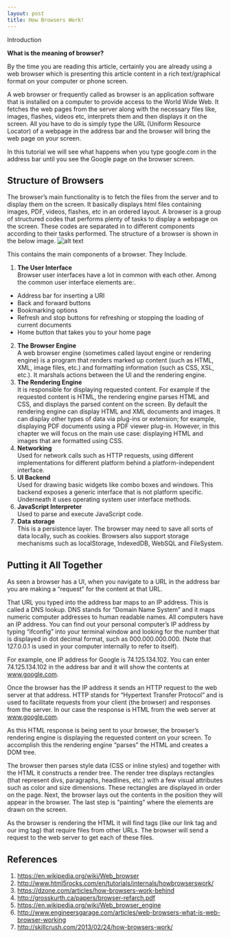 ```yaml
---
layout: post
title: How Browsers Work!
---
```


Introduction<br>

**What is the meaning of browser?**<br>

By the time you are reading this article, certainly you are already using a web browser which is presenting this article content in a rich text/graphical format on your computer or phone screen.

A web browser or frequently called as browser is an application software that is installed on a computer to provide access to the World Wide Web. It fetches the web pages from the server along with the necessary files like, images, flashes, videos etc, interprets them and then displays it on the screen. All you have to do is simply type the URL (Uniform Resource Locator) of a webpage in the address bar and the browser will bring the web page on your screen.

In this tutorial we will see what happens when you type google.com in the address bar until you see the Google page on the browser screen.

## Structure of Browsers
The browser’s main functionality is to fetch the files from the server and to display them on the screen. It basically displays html files containing images, PDF, videos, flashes, etc in an ordered layout. A browser is a group of structured codes that performs plenty of tasks to display a webpage on the screen. These codes are separated in to different components according to their tasks performed. The structure of a browser is shown in the below image.
![alt text](http://www.engineersgarage.com/sites/default/files/imagecache/Original/wysiwyg_imageupload/28714/Architecture-of-Web-Browser.gif "Structure of Browsers")

This contains the main components of a browser. They Include.

1. **The User Interface**<br>Browser user interfaces have a lot in common with each other. Among the common user interface elements are:.
  * Address bar for inserting a URI
  * Back and forward buttons
  * Bookmarking options
  * Refresh and stop buttons for refreshing or stopping the loading of current documents
  * Home button that takes you to your home page
2. **The Browser Engine**<br>A web browser engine (sometimes called layout engine or rendering engine) is a program that renders marked up content (such as HTML, XML, image files, etc.) and formatting information (such as CSS, XSL, etc.). It marshals actions between the UI and the rendering engine.
3. **The Rendering Engine**<br>It is responsible for displaying requested content. For example if the requested content is HTML, the rendering engine parses HTML and CSS, and displays the parsed content on the screen. By default the rendering engine can display HTML and XML documents and images. It can display other types of data via plug-ins or extension; for example, displaying PDF documents using a PDF viewer plug-in. However, in this chapter we will focus on the main use case: displaying HTML and images that are formatted using CSS.
4. **Networking**<br>Used for network calls such as HTTP requests, using different implementations for different platform behind a platform-independent interface.
5. **UI Backend**<br>Used for drawing basic widgets like combo boxes and windows. This backend exposes a generic interface that is not platform specific. Underneath it uses operating system user interface methods.
6. **JavaScript Interpreter**<br>Used to parse and execute JavaScript code.
7. **Data storage**<br>This is a persistence layer. The browser may need to save all sorts of data locally, such as cookies. Browsers also support storage mechanisms such as localStorage, IndexedDB, WebSQL and FileSystem.

## Putting it All Together
As seen a browser has a UI, when you navigate to a URL in the address bar you are making a “request” for the content at that URL.

That URL you typed into the address bar maps to an IP address. This is called a DNS lookup. DNS stands for “Domain Name System” and it maps numeric computer addresses to human readable names. All computers have an IP address. You can find out your personal computer’s IP address by typing “ifconfig” into your terminal window and looking for the number that is displayed in dot decimal format, such as 000.000.000.000. (Note that 127.0.0.1 is used in your computer internally to refer to itself).

For example, one IP address for Google is 74.125.134.102. You can enter 74.125.134.102 in the address bar and it will show the contents at www.google.com.

Once the browser has the IP address it sends an HTTP request to the web server at that address. HTTP stands for “Hypertext Transfer Protocol” and is used to facilitate requests from your client (the browser) and responses from the server. In our case the response is HTML from the web server at www.google.com.

As this HTML response is being sent to your browser, the browser’s rendering engine is displaying the requested content on your screen. To accomplish this the rendering engine “parses” the HTML and creates a DOM tree.

The browser then parses style data (CSS or inline styles) and together with the HTML it constructs a render tree. The render tree displays rectangles (that represent divs, paragraphs, headlines, etc.) with a few visual attributes such as color and size dimensions. These rectangles are displayed in order on the page. Next, the browser lays out the contents in the position they will appear in the browser. The last step is “painting” where the elements are drawn on the screen.

As the browser is rendering the HTML it will find tags (like our link tag and our img tag) that require files from other URLs. The browser will send a request to the web server to get each of these files.

## References
1. https://en.wikipedia.org/wiki/Web_browser
2. http://www.html5rocks.com/en/tutorials/internals/howbrowserswork/
3. https://dzone.com/articles/how-browsers-work-behind
4. http://grosskurth.ca/papers/browser-refarch.pdf
5. https://en.wikipedia.org/wiki/Web_browser_engine
6. http://www.engineersgarage.com/articles/web-browsers-what-is-web-browser-working
7. http://skillcrush.com/2013/02/24/how-browsers-work/
